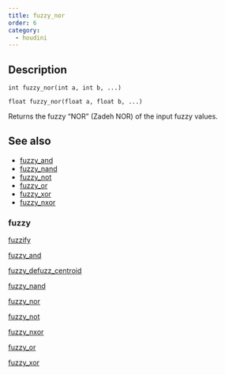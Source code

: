 ```yaml
---
title: fuzzy_nor
order: 6
category:
  - houdini
---
```


## Description

`int fuzzy_nor(int a, int b, ...)`

`float fuzzy_nor(float a, float b, ...)`

Returns the fuzzy “NOR” (Zadeh NOR) of the input fuzzy values.

## See also

- [fuzzy_and](fuzzy_and.html)
- [fuzzy_nand](fuzzy_nand.html)
- [fuzzy_not](fuzzy_not.html)
- [fuzzy_or](fuzzy_or.html)
- [fuzzy_xor](fuzzy_xor.html)
- [fuzzy_nxor](fuzzy_nxor.html)

### fuzzy

[fuzzify](fuzzify.html)

[fuzzy_and](fuzzy_and.html)

[fuzzy_defuzz_centroid](fuzzy_defuzz_centroid.html)

[fuzzy_nand](fuzzy_nand.html)

[fuzzy_nor](fuzzy_nor.html)

[fuzzy_not](fuzzy_not.html)

[fuzzy_nxor](fuzzy_nxor.html)

[fuzzy_or](fuzzy_or.html)

[fuzzy_xor](fuzzy_xor.html)
